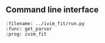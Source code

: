 ## Command line interface

```{argparse}
:filename: ../ivim_fit/run.py
:func: get_parser
:prog: ivim_fit
```
